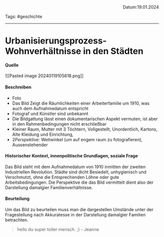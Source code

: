 <p align="right">Datum:19.01.2024</p>

Tags: #geschichte 

---

# Urbanisierungsprozess- Wohnverhältnisse in den Städten
#### Quelle
![[Pasted image 20240119105618.png]]

#### Beschreiben
- Foto
- Das Bild Zeigt die Räumlichkeiten einer Arbeiterfamilie um 1910, was auch dem Aufnahmedatum entspricht
- Fotograf und Künstler sind unbekannt
- Die Bildgattung lässt einen dokumentarischen Aspekt vermuten, ist aber in den Rahmenbedingungen nicht erschließbar 
- Kleiner Raum, Mutter mit 3 Töchtern, Vollgestellt, Unordentlich, Kartons, Alte Kleidung und Einrichtung, 
- 2*Perspektive:* Weitwinkel (um auf engem raum zu fotografieren), Aussenstehender

#### Historischer Kontext, innenpolitische Grundlagen, soziale Frage
Das Bild steht mit dem Aufnahmedatum von 1910 inmitten der zweiten Industriellen Revolution. Städte sind dicht Besiedelt, unhygienisch und Verschmutzt, ohne die Entsprechenden Löhne oder gute Arbeitsbedingungen. Die Perspektive die das Bild vermittelt dient also der Darstellung damalgier Familienverhältnisse.

#### Beurteilung
Um das Bild zu beurteilen muss man die dargestellen Umstände unter der Fragestellung nach Ak­ku­ra­tes­se in der Darstellung damalgier Familien betrachten.













> hello du super toller mensch. ;)
> \- Jeanne